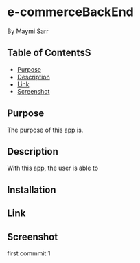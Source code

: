 # e-commerceBackEnd
By Maymi Sarr


## Table of ContentsS
- [Purpose](#title)
- [Description](#description)
- [Link](#link)
- [Screenshot](#installation)








## Purpose
The purpose of this app is. 


## Description
With this app, the user is able to  




## Installation


## Link


## Screenshot



first commmit 1

